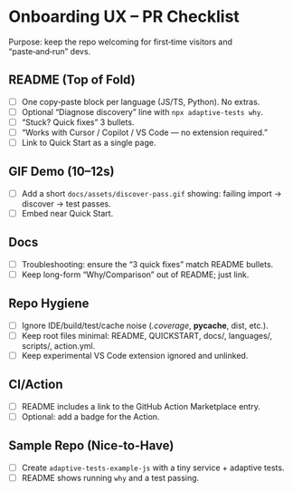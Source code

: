 # Onboarding UX – PR Checklist

Purpose: keep the repo welcoming for first‑time visitors and “paste‑and‑run” devs.

## README (Top of Fold)

- [ ] One copy‑paste block per language (JS/TS, Python). No extras.
- [ ] Optional “Diagnose discovery” line with `npx adaptive-tests why`.
- [ ] “Stuck? Quick fixes” 3 bullets.
- [ ] “Works with Cursor / Copilot / VS Code — no extension required.”
- [ ] Link to Quick Start as a single page.

## GIF Demo (10–12s)

- [ ] Add a short `docs/assets/discover-pass.gif` showing: failing import → discover → test passes.
- [ ] Embed near Quick Start.

## Docs

- [ ] Troubleshooting: ensure the “3 quick fixes” match README bullets.
- [ ] Keep long-form “Why/Comparison” out of README; just link.

## Repo Hygiene

- [ ] Ignore IDE/build/test/cache noise (*.coverage*, __pycache__, dist, etc.).
- [ ] Keep root files minimal: README, QUICKSTART, docs/, languages/, scripts/, action.yml.
- [ ] Keep experimental VS Code extension ignored and unlinked.

## CI/Action

- [ ] README includes a link to the GitHub Action Marketplace entry.
- [ ] Optional: add a badge for the Action.

## Sample Repo (Nice‑to‑Have)

- [ ] Create `adaptive-tests-example-js` with a tiny service + adaptive tests.
- [ ] README shows running `why` and a test passing.
